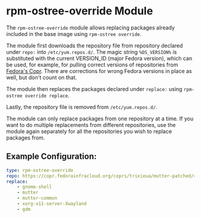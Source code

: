 # rpm-ostree-override Module

The `rpm-ostree-override` module allows replacing packages already included in the base image using `rpm-ostree override`.

The module first downloads the repository file from repository declared under `repo:` into `/etc/yum.repos.d/`. The magic string `%OS_VERSION%` is substituted with the current VERSION_ID (major Fedora version), which can be used, for example, for pulling correct versions of repositories from [Fedora's Copr](https://copr.fedorainfracloud.org/). There are corrections for wrong Fedora versions in place as well, but don't count on that.

The module then replaces the packages declared under `replace:` using `rpm-ostree override replace`.

Lastly, the repository file is removed from `/etc/yum.repos.d/`.

The module can only replace packages from one repository at a time. If you want to do multiple replacements from different repositories, use the module again separately for all the repositories you wish to replace packages from.

## Example Configuration:

```yaml
type: rpm-ostree-override
repo: https://copr.fedorainfracloud.org/coprs/trixieua/mutter-patched/repo/fedora-%OS_VERSION%/trixieua-mutter-patched.repo
replace:
    - gnome-shell
    - mutter
    - mutter-common
    - xorg-x11-server-Xwayland
    - gdm
```
